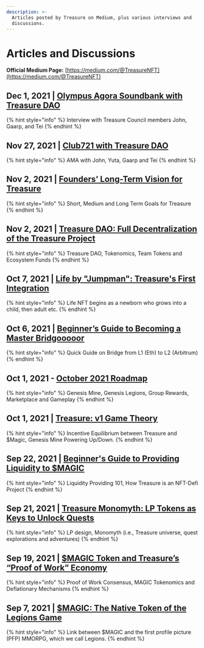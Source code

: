```yaml
---
description: >-
  Articles posted by Treasure on Medium, plus various interviews and
  discussions.
---
```


# Articles and Discussions

**Official Medium Page:** [https://medium.com/@TreasureNFT](https://medium.com/@TreasureNFT)

## Dec 1, 2021 | [Olympus Agora Soundbank with Treasure DAO](https://www.twitch.tv/olympusagora/v/1221281944)

{% hint style="info" %}
Interview with Treasure Council members John, Gaarp, and Tei
{% endhint %}

## Nov 27, 2021 | [Club721 with Treasure DAO](https://www.youtube.com/watch?v=-qo4FaN6vVE)

{% hint style="info" %}
AMA with John, Yuta, Gaarp and Tei
{% endhint %}

## Nov 2, 2021 | [Founders’ Long-Term Vision for Treasure](https://medium.com/@TreasureNFT/founders-long-term-vision-for-treasure-project-c236bfee0039)

{% hint style="info" %}
Short, Medium and Long Term Goals for Treasure
{% endhint %}

## Nov 2, 2021 | [Treasure DAO: Full Decentralization of the Treasure Project](https://medium.com/@TreasureNFT/magic-dao-full-decentralization-of-the-treasure-project-ea61544ade55)

{% hint style="info" %}
Treasure DAO, Tokenomics, Team Tokens and Ecosystem Funds
{% endhint %}

## Oct 7, 2021 | [Life by "Jumpman": Treasure's First Integration](https://medium.com/@TreasureNFT/life-by-jumpman-treasures-first-integration-bcdf951159a4)

{% hint style="info" %}
Life NFT begins as a newborn who grows into a child, then adult etc.
{% endhint %}

## Oct 6, 2021 | [Beginner’s Guide to Becoming a Master Bridgooooor](https://medium.com/@TreasureNFT/transition-to-arbitrum-beginners-guide-to-becoming-a-master-bridgooooor-8ed7da77097e)

{% hint style="info" %}
Quick Guide on Bridge from L1 (Eth) to L2 (Arbitrum)
{% endhint %}

## Oct 1, 2021 - [October 2021 Roadmap](https://medium.com/@TreasureNFTOctober%20Roadmap)

{% hint style="info" %}
Genesis Mine, Genesis Legions, Group Rewards, Marketplace and Gameplay
{% endhint %}

## Oct 1, 2021 | [Treasure: v1 Game Theory](articles-and-discussions.md#dec-1-2021-or-olympus-agora-soundbank-with-treasure-dao)

{% hint style="info" %}
Incentive Equilibrium between Treasure and $Magic, Genesis Mine Powering Up/Down.
{% endhint %}

## Sep 22, 2021 **|** [Beginner's Guide to Providing Liquidity to $MAGIC](https://medium.com/@TreasureNFT/providing-liquidity-to-magic-weth-a-beginners-guide-e657ceb1d686)

{% hint style="info" %}
Liquidity Providing 101, How Treasure is an NFT-Defi Project
{% endhint %}

## Sep 21, 2021 | [Treasure Monomyth: LP Tokens as Keys to Unlock Quests](https://medium.com/@TreasureNFT/the-treasure-monomyth-lp-tokens-as-keys-to-unlock-quests-312989171d5e)

{% hint style="info" %}
LP design, Monomyth (i.e., Treasure universe, quest explorations and adventures)
{% endhint %}

## Sep 19, 2021 | [$MAGIC Token and Treasure’s “Proof of Work” Economy](https://medium.com/@TreasureNFT/mining-for-treasure-understanding-the-magic-token-and-treasures-proof-of-work-economy-1badd3b6f7f1)

{% hint style="info" %}
Proof of Work Consensus, MAGIC Tokenomics and Deflationary Mechanisms
{% endhint %}

## Sep 7, 2021 | [$MAGIC: The Native Token of the Legions Game](https://medium.com/@TreasureNFT/introducing-magic-the-native-token-of-the-legions-game-1960929026f5)

{% hint style="info" %}
Link between $MAGIC and the first profile picture (PFP) MMORPG, which we call Legions.
{% endhint %}
